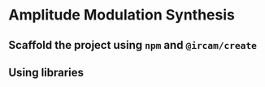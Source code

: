 # Amplitude Modulation Synthesis



## Scaffold the project using `npm` and `@ircam/create`

## Using libraries
